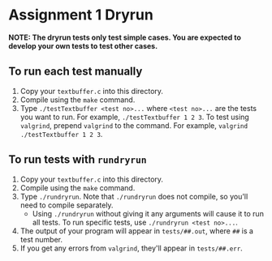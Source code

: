 
# Assignment 1 Dryrun

**NOTE: The dryrun tests only test simple cases. You are expected to develop your own tests to test other cases.**

## To run each test manually
1. Copy your `textbuffer.c` into this directory.
2. Compile using the `make` command.
3. Type `./testTextbuffer <test no>...` where `<test no>...` are the tests you want to run. For example, `./testTextbuffer 1 2 3`. To test using `valgrind`, prepend `valgrind` to the command. For example, `valgrind ./testTextbuffer 1 2 3`.

## To run tests with `rundryrun`
1. Copy your `textbuffer.c` into this directory.
2. Compile using the `make` command.
3. Type `./rundryrun`. Note that `./rundryrun` does not compile, so you'll need to compile separately.
   - Using `./rundryrun` without giving it any arguments will cause it to run all tests. To run specific tests, use `./rundryrun <test no>...`.
4. The output of your program will appear in `tests/##.out`, where `##` is a test number.
5. If you get any errors from `valgrind`, they'll appear in `tests/##.err`.


